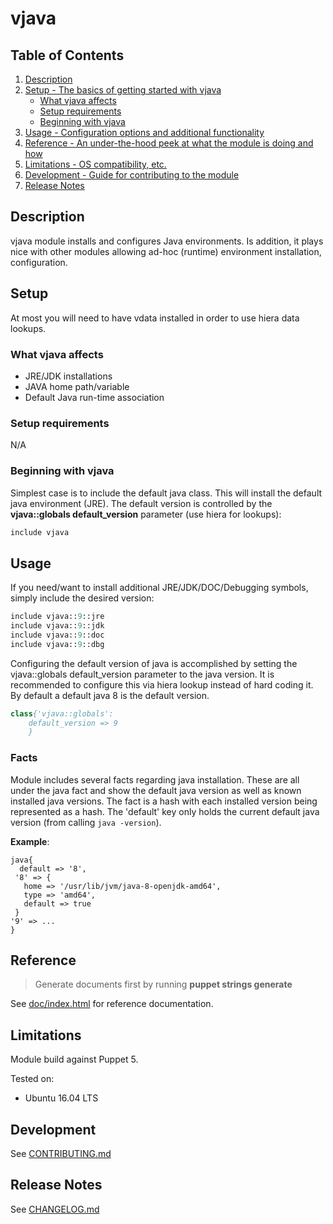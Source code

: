 # vjava

## Table of Contents

1.  [Description](#description)
1.  [Setup - The basics of getting started with vjava](#setup)
    * [What vjava affects](#what-vjava-affects)
    * [Setup requirements](#setup-requirements)
    * [Beginning with vjava](#beginning-with-vjava)
1.  [Usage - Configuration options and additional functionality](#usage)
1.  [Reference - An under-the-hood peek at what the module is doing and how](#reference)
1.  [Limitations - OS compatibility, etc.](#limitations)
1.  [Development - Guide for contributing to the module](#development)
1.  [Release Notes](#release-notes)

## Description

vjava module installs and configures Java environments. Is addition, it plays nice with other modules allowing
ad-hoc (runtime) environment installation, configuration.

## Setup

At most you will need to have vdata installed in order to use hiera data lookups.

### What vjava affects

* JRE/JDK installations
* JAVA home path/variable
* Default Java run-time association

### Setup requirements

N/A

### Beginning with vjava

Simplest case is to include the default java class. This will install the default java environment (JRE). The default
version is controlled by the **vjava::globals default_version** parameter (use hiera for lookups):

```.pp
include vjava
```

## Usage

If you need/want to install additional JRE/JDK/DOC/Debugging symbols, simply include the desired version:

```.pp
include vjava::9::jre
include vjava::9::jdk
include vjava::9::doc
include vjava::9::dbg
```

Configuring the default version of java is accomplished by setting the vjava::globals default_version parameter to
the java version. It is recommended to configure this via hiera lookup instead of hard coding it. By default a default
java 8 is the default version.

```.pp
class{'vjava::globals':
    default_version => 9
    }
```

### Facts

Module includes several facts regarding java installation. These are all under the java fact and show the default java
version as well as known installed java versions. The fact is a hash with each installed version being represented as a
hash. The 'default' key only holds the current default java version (from calling `java -version`).

**Example**:

```puppet
java{
  default => '8',
 '8' => {
   home => '/usr/lib/jvm/java-8-openjdk-amd64',
   type => 'amd64',
   default => true
 }
'9' => ...
}
```

## Reference

> Generate documents first by running **puppet strings generate**

See [doc/index.html](doc/index.html) for reference documentation.

## Limitations

Module build against Puppet 5.

Tested on:

* Ubuntu 16.04 LTS

## Development

See [CONTRIBUTING.md](CONTRIBUTING.md)

## Release Notes

See [CHANGELOG.md](CHANGELOG.md)
